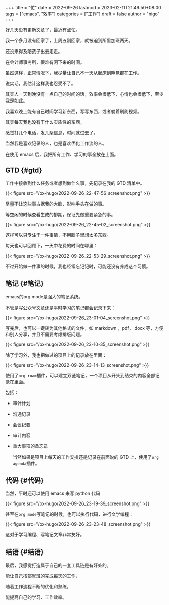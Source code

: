 +++
title = "忙"
date = 2022-09-26
lastmod = 2023-02-11T21:49:50+08:00
tags = ["emacs", "效率"]
categories = ["工作"]
draft = false
author = "nigo"
+++

好几天没有更新文章了，最近有点忙。

我一个多月没有回家了，上周五刚回家，就被迫到所里加班两天。

还没来得及陪孩子出去走走。

在会计师事务所，很难有闲下来的时间。

虽然这样，正常情况下，我尽量让自己不一天从起床到睡觉都在工作。

说实话，我估计这样我也忍受不了。

其实人一天到晚没有一点自己的时间的话，效率会很低下，心情也会很低下，至少我是如此。

我喜欢晚上能有自己时间学习新东西，写写东西，或者躺着刷刷视频。

其实每天我也没有干什么实质性的东西，

感觉打几个电话，发几条信息，时间就过去了。

当然我是喜欢记录的人，也是喜欢优化工作流的人。

在使用 emacs 后，我把所有工作、学习的事全放在上面。


## GTD {#gtd}

工作中接收到什么任务或者想到做什么事，先记录在我的 GTD 清单中。

{{< figure src="/ox-hugo/2022-09-26_22-47-56_screenshot.png" >}}

尽量不让这些事占据我的大脑，影响手头在做的事。

等空闲的时候查看生成的排期，保证先做重要紧急的事。

{{< figure src="/ox-hugo/2022-09-26_22-45-02_screenshot.png" >}}

这样可以只专注于一件事情，不用脑子里想太多东西。

每天也可以回顾下，一天中花费的时间在哪里：

{{< figure src="/ox-hugo/2022-09-26_22-53-29_screenshot.png" >}}

不过开始做一件事的时候，我也经常忘记记时，可能还没有养成这个习惯。


## 笔记 {#笔记}

emacs的org mode是强大的笔记系统。

不管是写公众号文章还是平时学习的笔记都会记录下来：

{{< figure src="/ox-hugo/2022-09-26_23-01-04_screenshot.png" >}}

写完后，也可以一键转为其他格式的文件，如 markdown ，pdf， docx 等，方便和别人分享，并且不需要考虑排版问题。

{{< figure src="/ox-hugo/2022-09-26_23-10-35_screenshot.png" >}}

除了学习外，我也把做过的项目上的记录放在里面：

{{< figure src="/ox-hugo/2022-09-26_23-14-13_screenshot.png" >}}

使用了`org roam`插件，可以建立双链笔记，一个项目从开头到结束的内容全部记录在里面。

包括：

-   审计计划
-   沟通记录
-   会议纪要
-   审计内容
-   重大事项的备忘录

    当然如果是项目上每天的工作安排还是记录在前面说的 GTD 上，使用了`org agenda`插件。


## 代码 {#代码}

当然，平时还可以使用 emacs 来写 python 代码

{{< figure src="/ox-hugo/2022-09-26_23-19-39_screenshot.png" >}}

甚至在`org mode`写笔记的时候，也可以执行代码，进行文学编程：

{{< figure src="/ox-hugo/2022-09-26_23-23-48_screenshot.png" >}}

这对于学习编程、写笔记文章非常友好。


## 结语 {#结语}

最后，我感觉打造属于自己的一套工具链是有好处的。

能让自己按部就班的完成每天的工作，

随着工作流程不断的优化和熟练，

能提高自己的学习、工作效率。
